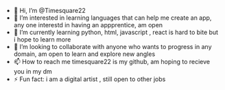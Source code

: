 - 👋 Hi, I’m @Timesquare22
- 👀 I’m interested in learning languages that can help me create an app, any one interestd in having an appprentice, am open
- 🌱 I’m currently learning python, html, javascript , react is hard to bite but i hope to learn more
- 💞️ I’m looking to collaborate with anyone who wants to progress in any domain, am open to learn and explore new angles
- 📫 How to reach me timesquare22 is my github, am hoping to recieve you in my dm
- ⚡ Fun fact: i am a digital artist , still open to other jobs

<!---
Timesquare22/Timesquare22 is a ✨ special ✨ repository because its `README.md` (this file) appears on your GitHub profile.
You can click the Preview link to take a look at your changes.
--->
